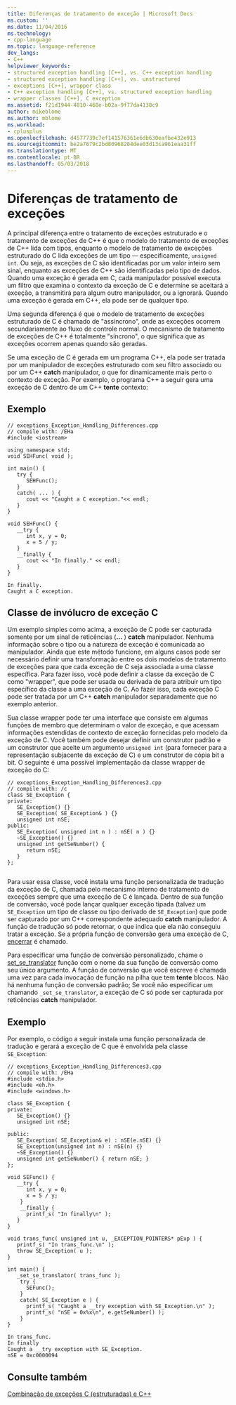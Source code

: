 ```yaml
---
title: Diferenças de tratamento de exceção | Microsoft Docs
ms.custom: ''
ms.date: 11/04/2016
ms.technology:
- cpp-language
ms.topic: language-reference
dev_langs:
- C++
helpviewer_keywords:
- structured exception handling [C++], vs. C++ exception handling
- structured exception handling [C++], vs. unstructured
- exceptions [C++], wrapper class
- C++ exception handling [C++], vs. structured exception handling
- wrapper classes [C++], C exception
ms.assetid: f21d1944-4810-468e-b02a-9f77da4138c9
author: mikeblome
ms.author: mblome
ms.workload:
- cplusplus
ms.openlocfilehash: d4577739c7ef141576361e6db630eafbe432e913
ms.sourcegitcommit: be2a7679c2bd80968204dee03d13ca961eaa31ff
ms.translationtype: MT
ms.contentlocale: pt-BR
ms.lasthandoff: 05/03/2018
---
```

# <a name="exception-handling-differences"></a>Diferenças de tratamento de exceções
A principal diferença entre o tratamento de exceções estruturado e o tratamento de exceções de C++ é que o modelo do tratamento de exceções de C++ lida com tipos, enquanto o modelo de tratamento de exceções estruturado do C lida exceções de um tipo — especificamente, `unsigned int`. Ou seja, as exceções de C são identificadas por um valor inteiro sem sinal, enquanto as exceções de C++ são identificadas pelo tipo de dados. Quando uma exceção é gerada em C, cada manipulador possível executa um filtro que examina o contexto da exceção de C e determine se aceitará a exceção, a transmitirá para algum outro manipulador, ou a ignorará. Quando uma exceção é gerada em C++, ela pode ser de qualquer tipo.  
  
 Uma segunda diferença é que o modelo de tratamento de exceções estruturado de C é chamado de "assíncrono", onde as exceções ocorrem secundariamente ao fluxo de controle normal. O mecanismo de tratamento de exceções de C++ é totalmente "síncrono", o que significa que as exceções ocorrem apenas quando são geradas.  
  
 Se uma exceção de C é gerada em um programa C++, ela pode ser tratada por um manipulador de exceções estruturado com seu filtro associado ou por um C++ **catch** manipulador, o que for dinamicamente mais perto o contexto de exceção. Por exemplo, o programa C++ a seguir gera uma exceção de C dentro de um C++ **tente** contexto:  
  
## <a name="example"></a>Exemplo  
  
```  
// exceptions_Exception_Handling_Differences.cpp  
// compile with: /EHa  
#include <iostream>  
  
using namespace std;  
void SEHFunc( void );  
  
int main() {  
   try {  
      SEHFunc();  
   }  
   catch( ... ) {  
      cout << "Caught a C exception."<< endl;  
   }  
}  
  
void SEHFunc() {  
   __try {  
      int x, y = 0;  
      x = 5 / y;  
   }  
   __finally {  
      cout << "In finally." << endl;  
   }  
}  
```  
  
```Output  
In finally.  
Caught a C exception.  
```  
  
##  <a name="_core_c_exception_wrapper_class"></a> Classe de invólucro de exceção C  
 Um exemplo simples como acima, a exceção de C pode ser capturada somente por um sinal de reticências (**...** ) **catch** manipulador. Nenhuma informação sobre o tipo ou a natureza de exceção é comunicada ao manipulador. Ainda que este método funcione, em alguns casos pode ser necessário definir uma transformação entre os dois modelos de tratamento de exceções para que cada exceção de C seja associada a uma classe específica. Para fazer isso, você pode definir a classe da exceção de C como "wrapper", que pode ser usada ou derivada de para atribuir um tipo específico da classe a uma exceção de C. Ao fazer isso, cada exceção C pode ser tratada por um C++ **catch** manipulador separadamente que no exemplo anterior.  
  
 Sua classe wrapper pode ter uma interface que consiste em algumas funções de membro que determinam o valor de exceção, e que acessam informações estendidas de contexto de exceção fornecidas pelo modelo da exceção de C. Você também pode desejar definir um construtor padrão e um construtor que aceite um argumento `unsigned int` (para fornecer para a representação subjacente da exceção de C) e um construtor de cópia bit a bit. O seguinte é uma possível implementação da classe wrapper de exceção do C:  
  
```  
// exceptions_Exception_Handling_Differences2.cpp  
// compile with: /c  
class SE_Exception {  
private:  
   SE_Exception() {}  
   SE_Exception( SE_Exception& ) {}  
   unsigned int nSE;  
public:  
   SE_Exception( unsigned int n ) : nSE( n ) {}  
   ~SE_Exception() {}  
   unsigned int getSeNumber() {  
      return nSE;  
   }  
};  
  
```  
  
 Para usar essa classe, você instala uma função personalizada de tradução da exceção de C, chamada pelo mecanismo interno de tratamento de exceções sempre que uma exceção de C é lançada. Dentro de sua função de conversão, você pode lançar qualquer exceção tipada (talvez um `SE_Exception` um tipo de classe ou tipo derivado de `SE_Exception`) que pode ser capturado por um C++ correspondente adequado **catch** manipulador. A função de tradução só pode retornar, o que indica que ela não conseguiu tratar a exceção. Se a própria função de conversão gera uma exceção de C, [encerrar](../c-runtime-library/reference/terminate-crt.md) é chamado.  
  
 Para especificar uma função de conversão personalizado, chame o [set_se_translator](../c-runtime-library/reference/set-se-translator.md) função com o nome da sua função de conversão como seu único argumento. A função de conversão que você escreve é chamada uma vez para cada invocação de função na pilha que tem **tente** blocos. Não há nenhuma função de conversão padrão; Se você não especificar um chamando `_set_se_translator`, a exceção de C só pode ser capturada por reticências **catch** manipulador.  
  
## <a name="example"></a>Exemplo  
 Por exemplo, o código a seguir instala uma função personalizada de tradução e gerará a exceção de C que é envolvida pela classe `SE_Exception`:  
  
```  
// exceptions_Exception_Handling_Differences3.cpp  
// compile with: /EHa  
#include <stdio.h>  
#include <eh.h>  
#include <windows.h>  
  
class SE_Exception {  
private:  
   SE_Exception() {}  
   unsigned int nSE;  
  
public:  
   SE_Exception( SE_Exception& e) : nSE(e.nSE) {}  
   SE_Exception(unsigned int n) : nSE(n) {}  
   ~SE_Exception() {}  
   unsigned int getSeNumber() { return nSE; }  
};  
  
void SEFunc() {  
   __try {  
      int x, y = 0;  
      x = 5 / y;  
    }  
    __finally {  
      printf_s( "In finally\n" );  
   }  
}  
  
void trans_func( unsigned int u, _EXCEPTION_POINTERS* pExp ) {  
   printf_s( "In trans_func.\n" );  
   throw SE_Exception( u );  
}  
  
int main() {  
   _set_se_translator( trans_func );  
    try {  
      SEFunc();  
    }  
    catch( SE_Exception e ) {  
      printf_s( "Caught a __try exception with SE_Exception.\n" );  
      printf_s( "nSE = 0x%x\n", e.getSeNumber() );  
    }  
}  
```  
  
```Output  
In trans_func.  
In finally  
Caught a __try exception with SE_Exception.  
nSE = 0xc0000094  
```  
  
## <a name="see-also"></a>Consulte também  
 [Combinação de exceções C (estruturadas) e C++](../cpp/mixing-c-structured-and-cpp-exceptions.md)